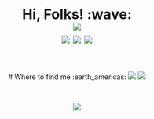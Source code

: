 <h1 align='center'>
  Hi, Folks! :wave:<br>
<img src="https://hits.seeyoufarm.com/api/count/incr/badge.svg?url=https%3A%2F%2Fgithub.com%2FJakubRoks1&count_bg=%2379C83D&title_bg=%23555555&icon=&icon_color=%23E7E7E7&title=hits&edge_flat=false"><br>
<img src="https://img.shields.io/badge/Java-ED8B00?style=plastic&logo=java&logoColor=white">
<img src="https://img.shields.io/badge/Spring-SpringBoot-6DB33F?style=plastic&logo=spring&logoColor=white">
<img src="https://img.shields.io/badge/MySQL-00758F?style=plastic&logo=mysql&logoColor=white">
</h1>
<br>



<p align='center'>
  # Where to find me :earth_americas:
<a href="https://www.linkedin.com/in/jakubroks/">
<img src="https://img.shields.io/badge/LinkedIn-0077B5?style=for-the-badge&logo=linkedin&logoColor=white"/></a>

<a href="https://www.codewars.com/users/JakubR.">
<img src="https://img.shields.io/badge/Codewars-B1361E?style=for-the-badge&logo=Codewars&logoColor=white"/></a>


</p>



<br>
<p align='center'>
<img src="https://badges.pufler.dev/visits/JakubRoks1/JakubRoks1">
</p>


<!-- ![Codewars](https://github.r2v.ch/codewars?user=JakubR.&stroke=COLOR) -->

<!--
**JakubRoks1/JakubRoks1** is a ✨ _special_ ✨ repository because its `README.md` (this file) appears on your GitHub profile.

Here are some ideas to get you started:

- 🔭 I’m currently working on ...
- 🌱 I’m currently learning ...
- 👯 I’m looking to collaborate on ...
- 🤔 I’m looking for help with ...
- 💬 Ask me about ...
- 📫 How to reach me: ...
- 😄 Pronouns: ...
- ⚡ Fun fact: ...
-->
